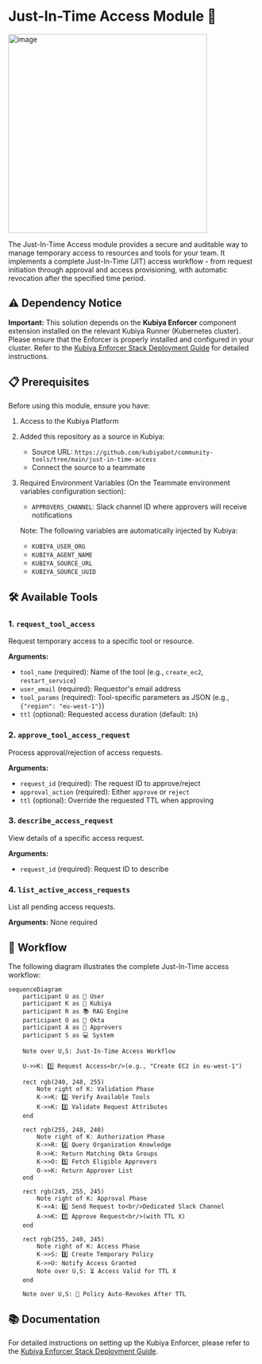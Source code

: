 # Just-In-Time Access Module 🔐

<img src="https://github.com/user-attachments/assets/36829fad-4194-437b-913d-1a3272e81150" alt="image" width="400"/>

The Just-In-Time Access module provides a secure and auditable way to manage temporary access to resources and tools for your team. It implements a complete Just-In-Time (JIT) access workflow - from request initiation through approval and access provisioning, with automatic revocation after the specified time period.

## ⚠️ Dependency Notice

**Important:** This solution depends on the **Kubiya Enforcer** component extension installed on the relevant Kubiya Runner (Kubernetes cluster). Please ensure that the Enforcer is properly installed and configured in your cluster. Refer to the [Kubiya Enforcer Stack Deployment Guide](./docs/Kubiya_Enforcer_Deployment.md) for detailed instructions.

## 📋 Prerequisites

Before using this module, ensure you have:

1. Access to the Kubiya Platform
2. Added this repository as a source in Kubiya:
   - Source URL: `https://github.com/kubiyabot/community-tools/tree/main/just-in-time-access`
   - Connect the source to a teammate

3. Required Environment Variables (On the Teammate environment variables configuration section):
   - `APPROVERS_CHANNEL`: Slack channel ID where approvers will receive notifications

   Note: The following variables are automatically injected by Kubiya:
   - `KUBIYA_USER_ORG`
   - `KUBIYA_AGENT_NAME`
   - `KUBIYA_SOURCE_URL`
   - `KUBIYA_SOURCE_UUID`

## 🛠️ Available Tools

### 1. `request_tool_access`
Request temporary access to a specific tool or resource.

**Arguments:**
- `tool_name` (required): Name of the tool (e.g., `create_ec2`, `restart_service`)
- `user_email` (required): Requestor's email address
- `tool_params` (required): Tool-specific parameters as JSON (e.g., `{"region": "eu-west-1"}`)
- `ttl` (optional): Requested access duration (default: `1h`)

### 2. `approve_tool_access_request` 
Process approval/rejection of access requests.

**Arguments:**
- `request_id` (required): The request ID to approve/reject
- `approval_action` (required): Either `approve` or `reject`
- `ttl` (optional): Override the requested TTL when approving

### 3. `describe_access_request`
View details of a specific access request.

**Arguments:**
- `request_id` (required): Request ID to describe

### 4. `list_active_access_requests`
List all pending access requests.

**Arguments:** None required

## 🔄 Workflow

The following diagram illustrates the complete Just-In-Time access workflow:
```mermaid
sequenceDiagram
    participant U as 👤 User
    participant K as 🤖 Kubiya
    participant R as 📚 RAG Engine
    participant O as 🔐 Okta
    participant A as 👥 Approvers
    participant S as 💻 System

    Note over U,S: Just-In-Time Access Workflow

    U->>K: 1️⃣ Request Access<br/>(e.g., "Create EC2 in eu-west-1")
    
    rect rgb(240, 248, 255)
        Note right of K: Validation Phase
        K->>K: 2️⃣ Verify Available Tools
        K->>K: 3️⃣ Validate Request Attributes
    end

    rect rgb(255, 248, 240)
        Note right of K: Authorization Phase
        K->>R: 4️⃣ Query Organization Knowledge
        R->>K: Return Matching Okta Groups
        K->>O: 5️⃣ Fetch Eligible Approvers
        O->>K: Return Approver List
    end

    rect rgb(245, 255, 245)
        Note right of K: Approval Phase
        K->>A: 6️⃣ Send Request to<br/>Dedicated Slack Channel
        A->>K: 7️⃣ Approve Request<br/>(with TTL X)
    end

    rect rgb(255, 240, 245)
        Note right of K: Access Phase
        K->>S: 8️⃣ Create Temporary Policy
        K->>U: Notify Access Granted
        Note over U,S: ⏳ Access Valid for TTL X
    end

    Note over U,S: 🔄 Policy Auto-Revokes After TTL
```

## 📚 Documentation

For detailed instructions on setting up the Kubiya Enforcer, please refer to the [Kubiya Enforcer Stack Deployment Guide](./docs/Kubiya_Enforcer_Deployment.md).
